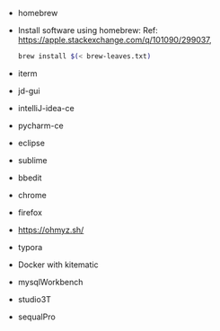 - homebrew  
- Install software using homebrew: Ref: https://apple.stackexchange.com/q/101090/299037,   
  ```bash
  brew install $(< brew-leaves.txt)
  ```

- iterm
- jd-gui
- intelliJ-idea-ce
- pycharm-ce
- eclipse
- sublime
- bbedit
- chrome
- firefox
- https://ohmyz.sh/
- typora
- Docker with kitematic
- mysqlWorkbench
- studio3T
- sequalPro

